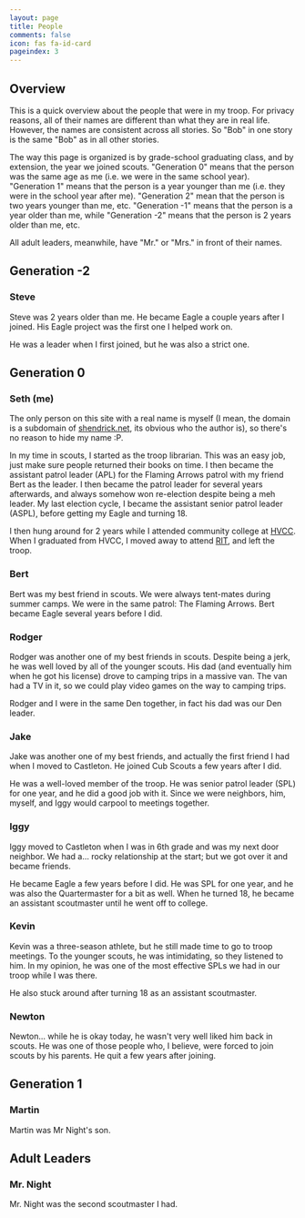 ```yaml
---
layout: page
title: People
comments: false
icon: fas fa-id-card
pageindex: 3
---
```


## Overview

This is a quick overview about the people that were in my troop.  For privacy reasons, all of their names are different than what they are in real life.  However, the names are consistent across all stories.  So "Bob" in one story is the same "Bob" as in all other stories.

The way this page is organized is by grade-school graduating class, and by extension, the year we joined scouts.  "Generation 0" means that the person was the same age as me (i.e. we were in the same school year).  "Generation 1" means that the person is a year younger than me (i.e. they were in the school year after me).  "Generation 2" mean that the person is two years younger than me, etc.  "Generation -1" means that the person is a year older than me, while "Generation -2" means that the person is 2 years older than me, etc.

All adult leaders, meanwhile, have "Mr." or "Mrs." in front of their names.

## Generation -2

### Steve

Steve was 2 years older than me.  He became Eagle a couple years after I joined.  His Eagle project was the first one I helped work on.

He was a leader when I first joined, but he was also a strict one.

## Generation 0

### Seth (me)

The only person on this site with a real name is myself (I mean, the domain is a subdomain of  [shendrick.net](https://shendrick.net), its obvious who the author is), so there's no reason to hide my name :P.

In my time in scouts, I started as the troop librarian.  This was an easy job, just make sure people returned their books on time.  I then became the assistant patrol leader (APL) for the Flaming Arrows patrol with my friend Bert as the leader.  I then became the patrol leader for several years afterwards, and always somehow won re-election despite being a meh leader.  My last election cycle, I became the assistant senior patrol leader (ASPL), before getting my Eagle and turning 18.

I then hung around for 2 years while I attended community college at [HVCC](https://hvcc.edu).  When I graduated from HVCC, I moved away to attend [RIT](https://rit.edu), and left the troop.

### Bert

Bert was my best friend in scouts.  We were always tent-mates during summer camps.  We were in the same patrol: The Flaming Arrows.  Bert became Eagle several years before I did.

### Rodger

Rodger was another one of my best friends in scouts.  Despite being a jerk, he was well loved by all of the younger scouts.  His dad (and eventually him when he got his license) drove to camping trips in a massive van.  The van had a TV in it, so we could play video games on the way to camping trips.

Rodger and I were in the same Den together, in fact his dad was our Den leader.

### Jake

Jake was another one of my best friends, and actually the first friend I had when I moved to Castleton.  He joined Cub Scouts a few years after I did.

He was a well-loved member of the troop.  He was senior patrol leader (SPL) for one year, and he did a good job with it.  Since we were neighbors, him, myself, and Iggy would carpool to meetings together.

### Iggy

Iggy moved to Castleton when I was in 6th grade and was my next door neighbor.  We had a... rocky relationship at the start; but we got over it and became friends.

He became Eagle a few years before I did.  He was SPL for one year, and he was also the Quartermaster for a bit as well.  When he turned 18, he became an assistant scoutmaster until he went off to college.

### Kevin

Kevin was a three-season athlete, but he still made time to go to troop meetings.  To the younger scouts, he was intimidating, so they listened to him.  In my opinion, he was one of the most effective SPLs we had in our troop while I was there.

He also stuck around after turning 18 as an assistant scoutmaster.

### Newton

Newton... while he is okay today, he wasn't very well liked him back in scouts.  He was one of those people who, I believe, were forced to join scouts by his parents.  He quit a few years after joining.

## Generation 1

### Martin

Martin was Mr Night's son.

## Adult Leaders

### Mr. Night

Mr. Night was the second scoutmaster I had.
